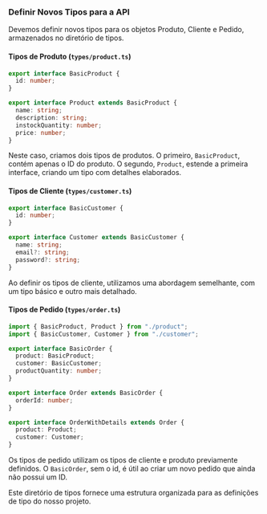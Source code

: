 
### Definir Novos Tipos para a API

Devemos definir novos tipos para os objetos Produto, Cliente e Pedido, armazenados no diretório de tipos.

#### Tipos de Produto (`types/product.ts`)

```typescript
export interface BasicProduct {
  id: number;
}

export interface Product extends BasicProduct {
  name: string;
  description: string;
  instockQuantity: number;
  price: number;
}
```

Neste caso, criamos dois tipos de produtos. O primeiro, `BasicProduct`, contém apenas o ID do produto. O segundo, `Product`, estende a primeira interface, criando um tipo com detalhes elaborados.

#### Tipos de Cliente (`types/customer.ts`)

```typescript
export interface BasicCustomer {
  id: number;
}

export interface Customer extends BasicCustomer {
  name: string;
  email?: string;
  password?: string;
}
```

Ao definir os tipos de cliente, utilizamos uma abordagem semelhante, com um tipo básico e outro mais detalhado.

#### Tipos de Pedido (`types/order.ts`)

```typescript
import { BasicProduct, Product } from "./product";
import { BasicCustomer, Customer } from "./customer";

export interface BasicOrder {
  product: BasicProduct;
  customer: BasicCustomer;
  productQuantity: number;
}

export interface Order extends BasicOrder {
  orderId: number;
}

export interface OrderWithDetails extends Order {
  product: Product;
  customer: Customer;
}
```

Os tipos de pedido utilizam os tipos de cliente e produto previamente definidos. O `BasicOrder`, sem o id, é útil ao criar um novo pedido que ainda não possui um ID.

Este diretório de tipos fornece uma estrutura organizada para as definições de tipo do nosso projeto.
